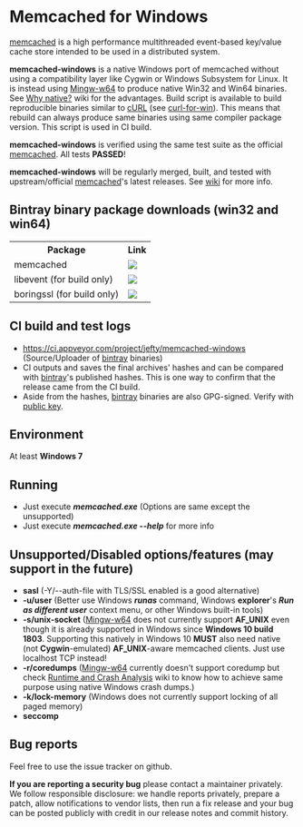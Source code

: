 # Memcached for Windows

[memcached](https://memcached.org/) is a high performance multithreaded event-based key/value cache store intended to be used in a distributed system.

**memcached-windows** is a native Windows port of memcached without using a compatibility layer like Cygwin or Windows Subsystem for Linux. It is instead using [Mingw-w64](http://mingw-w64.org/) to produce native Win32 and Win64 binaries. See [Why native?](https://github.com/jefyt/memcached-windows/wiki/Why-native%3F) wiki for the advantages. Build script is available to build reproducible binaries similar to [cURL](https://curl.haxx.se/windows/) (see [curl-for-win](https://github.com/curl/curl-for-win/)). This means that rebuild can always produce same binaries using same compiler package version. This script is used in CI build.

**memcached-windows** is verified using the same test suite as the official [memcached](https://memcached.org/). All tests **PASSED**!

**memcached-windows** will be regularly merged, built, and tested with upstream/official [memcached](https://memcached.org/)'s latest releases. See [wiki](https://github.com/jefyt/memcached-windows/wiki) for more info.

## Bintray binary package downloads (win32 and win64)

<table>
    <tr>
        <th>Package</th>
        <th>Link</th>
    </tr>
    <tr>
        <td>memcached</td>
        <td><a href='https://bintray.com/jefty/generic/memcached-windows/_latestVersion'><img src='https://api.bintray.com/packages/jefty/generic/memcached-windows/images/download.svg'></a>
        </td>
    </tr>
    <tr>
        <td>libevent (for build only)</td>
        <td><a href='https://bintray.com/jefty/generic/libevent-windows/_latestVersion'><img src='https://api.bintray.com/packages/jefty/generic/libevent-windows/images/download.svg'></a></td>
    </tr>
    <tr>
        <td>boringssl (for build only)</td>
        <td><a href='https://bintray.com/jefty/generic/boringssl-windows/_latestVersion'><img src='https://api.bintray.com/packages/jefty/generic/boringssl-windows/images/download.svg'></a></td>
    </tr>
</table>

## CI build and test logs

* https://ci.appveyor.com/project/jefty/memcached-windows (Source/Uploader of [bintray](https://bintray.com/jefty/generic/memcached-windows/_latestVersion) binaries)
* CI outputs and saves the final archives' hashes and can be compared with [bintray](https://bintray.com/jefty/generic/memcached-windows/_latestVersion)'s published hashes. This is one way to confirm that the release came from the CI build.
* Aside from the hashes, [bintray](https://bintray.com/jefty/generic/memcached-windows/_latestVersion) binaries are also GPG-signed. Verify with [public key](https://bintray.com/user/downloadSubjectPublicKey?username=jefty).

## Environment

At least **Windows 7**

## Running

* Just execute __*memcached.exe*__ (Options are same except the unsupported)
* Just execute __*memcached.exe --help*__ for more info

## Unsupported/Disabled options/features (may support in the future)

* **sasl** (-Y/--auth-file with TLS/SSL enabled is a good alternative)
* **-u/user** (Better use Windows __*runas*__ command, Windows **explorer**'s __*Run as different user*__ context menu, or other Windows built-in tools)
* **-s/unix-socket** ([Mingw-w64](http://mingw-w64.org/) does not currently support **AF_UNIX** even though it is already supported in Windows since **Windows 10 build 1803**. Supporting this natively in Windows 10 **MUST** also need native (not **Cygwin**-emulated) **AF_UNIX**-aware memcached clients. Just use localhost TCP instead!
* **-r/coredumps** ([Mingw-w64](http://mingw-w64.org/) currently doesn't support coredump but check [Runtime and Crash Analysis](https://github.com/jefyt/memcached-windows/wiki/Runtime-and-Crash-Analysis) wiki to know how to achieve same purpose using native Windows crash dumps.)
* **-k/lock-memory** (Windows does not currently support locking of all paged memory)
* **seccomp**

## Bug reports

Feel free to use the issue tracker on github.

**If you are reporting a security bug** please contact a maintainer privately.
We follow responsible disclosure: we handle reports privately, prepare a
patch, allow notifications to vendor lists, then run a fix release and your
bug can be posted publicly with credit in our release notes and commit
history.
